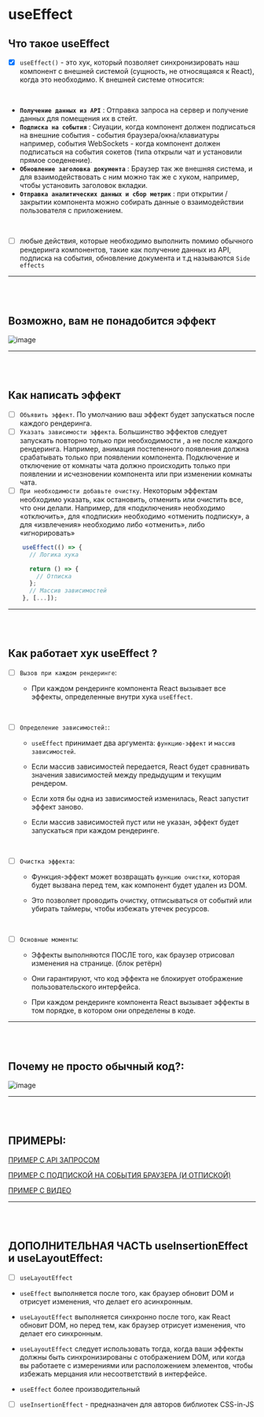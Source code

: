 # useEffect

<h2>Что такое useEffect</h2>

- [x] `useEffect()` - это хук, который позволяет синхронизировать наш компонент с внешней системой (сущность, не относящаяся к React), когда это необходимо. К внешней системе относится:

<br>

  + **`Получение данных из API`** : Отправка запроса на сервер и получение данных для помещения их в стейт.
  + **`Подписка на события`** : Сиуации, когда компонент должен подписаться на внешние события - события браузера/окна/клавиатуры например, события WebSockets - когда компонент должен подписаться на события сокетов (типа открыли чат и установили прямое соеденение).
  + **`Обновление заголовка документа`** : Браузер так же внешняя система, и для взаимодействовать с ним можно так же с хуком, например, чтобы установить заголовок вкладки.
  + **`Отправка аналитических данных и сбор метрик`** : при открытии / закрытии компонента можно собирать данные о взаимодействии пользователя с приложением.

<br>

  - [ ] любые действия, которые необходимо выполнить помимо обычного рендеринга компонентов, такие как получение данных из API, подписка на события, обновление документа и т.д называются `Side effects`

<hr>
<br>
<br>

<h2>Возможно, вам не понадобится эффект</h2>

![image](https://github.com/acidshotgun/react-hooks-new/assets/117285472/e122a93f-0647-4acc-8f1f-2ac623a27b3e)

<hr>
<br>
<br>

<h2>Как написать эффект</h2>

  - [ ]  `Объявить эффект`. По умолчанию ваш эффект будет запускаться после каждого рендеринга.
  - [ ] `Указать зависимости эффекта`. Большинство эффектов следует запускать повторно только при необходимости , а не после каждого рендеринга. Например, анимация постепенного появления должна срабатывать только при появлении компонента. Подключение и отключение от комнаты чата должно происходить только при появлении и исчезновении компонента или при изменении комнаты чата.
  - [ ] `При необходимости добавьте очистку`. Некоторым эффектам необходимо указать, как остановить, отменить или очистить все, что они делали. Например, для «подключения» необходимо «отключить», для «подписки» необходимо «отменить подписку», а для «извлечения» необходимо либо «отменить», либо «игнорировать»

```javascript
    useEffect(() => {
      // Логика хука

      return () => {
        // Отписка 
      };
      // Массив зависимостей
    }, [...]);
```

<hr>
<br>
<br>

<h2>Как работает хук useEffect ?</h2>

- [ ] `Вызов при каждом рендеринге`:

	+ При каждом рендеринге компонента React вызывает все эффекты, определенные внутри хука `useEffect`.

<br>

- [ ] `Определение зависимостей:`:

  + `useEffect` принимает два аргумента: `функцию-эффект` и `массив зависимостей`.
    
  + Если массив зависимостей передается, React будет сравнивать значения зависимостей между предыдущим и текущим рендером.
    
  + Если хотя бы одна из зависимостей изменилась, React запустит эффект заново.
    
  + Если массив зависимостей пуст или не указан, эффект будет запускаться при каждом рендеринге.
     
<br>

- [ ] `Очистка эффекта`:

  + Функция-эффект может возвращать `функцию очистки`, которая будет вызвана перед тем, как компонент будет удален из DOM.
	
  + Это позволяет проводить очистку, отписываться от событий или убирать таймеры, чтобы избежать утечек ресурсов.

<br>

- [ ] `Основные моменты`:

  + Эффекты выполняются ПОСЛЕ того, как браузер отрисовал изменения на странице. (блок ретёрн)
	
  + Они гарантируют, что код эффекта не блокирует отображение пользовательского интерфейса.
     
  + При каждом рендеринге компонента React вызывает эффекты в том порядке, в котором они определены в коде.

<hr>
<br>
<br>

<h2>Почему не просто обычный код?:</h2>
     
  ![image](https://github.com/acidshotgun/react-hooks-new/assets/117285472/00b199fa-e8d3-4fef-8682-93026708fc3a)

     
<hr>
<br>
<br>

<h2>ПРИМЕРЫ:</h2>

[ПРИМЕР С API ЗАПРОСОМ](https://codesandbox.io/p/sandbox/useeffect-api-connect-9flfj7?file=%2Fsrc%2FApp.js)

[ПРИМЕР С ПОДПИСКОЙ НА СОБЫТИЯ БРАУЗЕРА (И ОТПИСКОЙ)](https://codesandbox.io/p/sandbox/useeffect-event-listener-wvgyxl?file=%2Fsrc%2FModal.js)

[ПРИМЕР С ВИДЕО](https://codesandbox.io/p/sandbox/useeffect-video-player-lfrqg7?file=%2Fsrc%2FVideoPlayer.js)

<hr>
<br>
<br>

<h2>ДОПОЛНИТЕЛЬНАЯ ЧАСТЬ useInsertionEffect и useLayoutEffect:</h2>

  - [ ] `useLayoutEffect`

  + `useEffect` выполняется после того, как браузер обновит DOM и отрисует изменения, что делает его асинхронным.

  + `useLayoutEffect` выполняется синхронно после того, как React обновит DOM, но перед тем, как браузер отрисует изменения, что делает его синхронным.

  + `useLayoutEffect` следует использовать тогда, когда ваши эффекты должны быть синхронизированы с отображением DOM, или когда вы работаете с измерениями или расположением элементов, чтобы избежать мерцания или несоответствий в интерфейсе.

  + `useEffect` более производительный


  - [ ]  `useInsertionEffect` - предназначен для авторов библиотек CSS-in-JS

